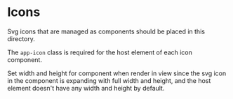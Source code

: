# Icons

Svg icons that are managed as components should be placed in this directory.

The `app-icon` class is required for the host element of each icon component.

Set width and height for component when render in view 
since the svg icon in the component is expanding with full width and height, 
and the host element doesn't have any width and height by default.
